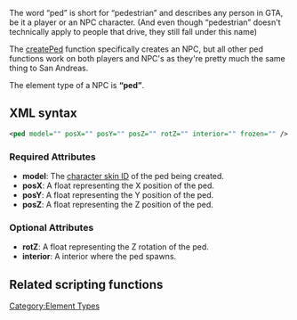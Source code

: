 The word “ped” is short for “pedestrian” and describes any person in GTA, be it a player or an NPC character. (And even though “pedestrian” doesn't technically apply to people that drive, they still fall under this name)

The [createPed](/docs/createPed.md "wikilink") function specifically creates an NPC, but all other ped functions work on both players and NPC's as they're pretty much the same thing to San Andreas.

The element type of a NPC is **“ped”**.

XML syntax
----------

``` xml
<ped model="" posX="" posY="" posZ="" rotZ="" interior="" frozen="" />
```

### Required Attributes

-   **model**: The [character skin ID](/docs/Character_Skins.md "wikilink") of the ped being created.
-   **posX**: A float representing the X position of the ped.
-   **posY**: A float representing the Y position of the ped.
-   **posZ**: A float representing the Z position of the ped.

### Optional Attributes

-   **rotZ**: A float representing the Z rotation of the ped.
-   **interior**: A interior where the ped spawns.

Related scripting functions
---------------------------

[Category:Element Types](/docs/Category:Element_Types.md "wikilink")
